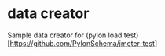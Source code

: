 # data creator
Sample data creator for (pylon load test)[https://github.com/PylonSchema/jmeter-test]
